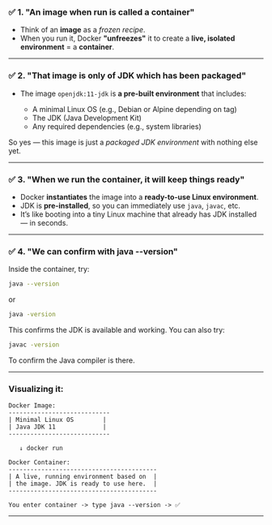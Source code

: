 ### ✅ 1. **"An image when run is called a container"**

* Think of an **image** as a *frozen recipe*.
* When you run it, Docker **"unfreezes"** it to create a **live, isolated environment** = a **container**.

---

### ✅ 2. **"That image is only of JDK which has been packaged"**

* The image `openjdk:11-jdk` is **a pre-built environment** that includes:

  * A minimal Linux OS (e.g., Debian or Alpine depending on tag)
  * The JDK (Java Development Kit)
  * Any required dependencies (e.g., system libraries)

So yes — this image is just a *packaged JDK environment* with nothing else yet.

---

### ✅ 3. **"When we run the container, it will keep things ready"**

* Docker **instantiates** the image into a **ready-to-use Linux environment**.
* JDK is **pre-installed**, so you can immediately use `java`, `javac`, etc.
* It’s like booting into a tiny Linux machine that already has JDK installed — in seconds.

---

### ✅ 4. **"We can confirm with java --version"**

Inside the container, try:

```bash
java --version
```

or

```bash
java -version
```

This confirms the JDK is available and working. You can also try:

```bash
javac -version
```

To confirm the Java compiler is there.

---

### Visualizing it:

```
Docker Image:
----------------------------
| Minimal Linux OS        |
| Java JDK 11             |
----------------------------

   ↓ docker run

Docker Container:
-----------------------------------------
| A live, running environment based on  |
| the image. JDK is ready to use here.  |
-----------------------------------------

You enter container -> type java --version -> ✅
```

---

